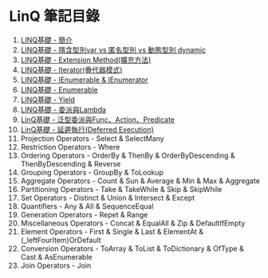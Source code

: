 ﻿# LinQ 筆記目錄

1. [LINQ基礎 - 簡介](https://hackmd.io/gwdxkE0GQiKZwsFCZk6v8Q)
2. [LINQ基礎 - 隱含型別var vs 匿名型別 vs 動態型別 dynamic](https://hackmd.io/xUTkMJ6WRI-q2HRrO5GKkg)
3. [LINQ基礎 - Extension Method(擴充方法)](https://hackmd.io/HacOoV94SZy9ryAORocmnw)
4. [LINQ基礎 - Iterator(疊代器模式)](https://hackmd.io/vnZcWNdGRCq1cjMJRMJZZA)
5. [LINQ基礎 - IEnumerable & IEnumerator](https://hackmd.io/lSm0-BylRdK-MV0AErhHyw)
6. [LINQ基礎 - Enumerable](https://hackmd.io/khKtTK-mSPyCm7wvE9ghmw)
7. [LINQ基礎 - Yield](https://hackmd.io/P_h9ag3ETIOuZMrCq41hWQ?view)
8. [LINQ基礎 - 委派與Lambda](https://hackmd.io/sU49zV1bSmaaHQIty9o4cg)
9. [LinQ基礎 - 泛型委派與Func、Action、Predicate](https://hackmd.io/xQoAvh0sTdaiHpSc9qZvDQ?view)
10. [LinQ基礎 - 延遲執行(Deferred Execution)](https://hackmd.io/W__5nByUSCSWMsUEL82ZbA?view)
11. Projection Operators - Select & SelectMany
12. Restriction Operators - Where
13. Ordering Operators - OrderBy & ThenBy & OrderByDescending & ThenByDescending & Reverse
14. Grouping Operators - GroupBy & ToLookup
15. Aggregate Operators - Count & Sun & Average & Min & Max & Aggregate
16. Partitioning Operators - Take & TakeWhile & Skip & SkipWhile
17. Set Operators - Distinct & Union & Intersect & Except
18. Quantifiers - Any & All & SequenceEqual
19. Generation Operators - Repet & Range
20. Miscellaneous Operators - Concat & EqualAll & Zip & DefaultIfEmpty 
21. Element Operators - First & Single & Last & ElementAt & (_leftFourItem)OrDefault
22. Conversion Operators - ToArray & ToList & ToDictionary & OfType & Cast & AsEnumerable 
23. Join Operators - Join
